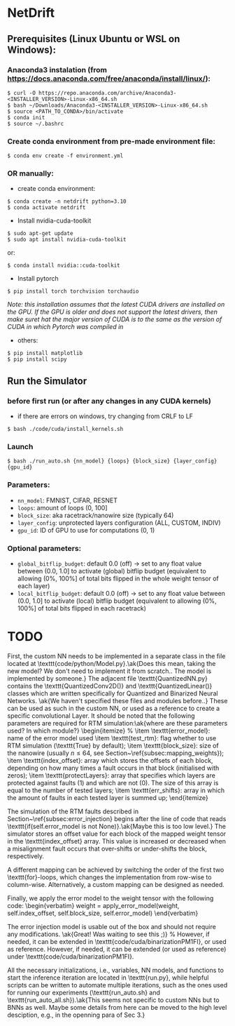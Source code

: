 # NetDrift

## Prerequisites (Linux Ubuntu or WSL on Windows):

### Anaconda3 instalation (from https://docs.anaconda.com/free/anaconda/install/linux/):

```
$ curl -O https://repo.anaconda.com/archive/Anaconda3-<INSTALLER_VERSION>-Linux-x86_64.sh
$ bash ~/Downloads/Anaconda3-<INSTALLER_VERSION>-Linux-x86_64.sh
$ source <PATH_TO_CONDA>/bin/activate
$ conda init
$ source ~/.bashrc
```

### Create conda environment from pre-made environment file:
```
$ conda env create -f environment.yml
```

### OR manually:
- create conda environment:
```
$ conda create -n netdrift python=3.10
$ conda activate netdrift
```

- Install nvidia-cuda-toolkit 
```
$ sudo apt-get update 
$ sudo apt install nvidia-cuda-toolkit
```
or:
```
$ conda install nvidia::cuda-toolkit
```

- Install pytorch
```
$ pip install torch torchvision torchaudio
```

*Note: this installation assumes that the latest CUDA drivers are installed on the GPU.
If the GPU is older and does not support the latest drivers, then make suret hat the major version of CUDA is to the same as the version of CUDA in which Pytorch was compiled in*

- others:
```
$ pip install matplotlib
$ pip install scipy
```

## Run the Simulator

### before first run (or after any changes in any CUDA kernels)
- if there are errors on windows, try changing from CRLF to LF
```
$ bash ./code/cuda/install_kernels.sh
```

### Launch
```
$ bash ./run_auto.sh {nn_model} {loops} {block_size} {layer_config} {gpu_id}
```

### Parameters:
- `nn_model`: FMNIST, CIFAR, RESNET
- `loops`: amount of loops (0, 100]
- `block_size`: aka racetrack/nanowire size (typically 64)
- `layer_config`: unprotected layers configuration (ALL, CUSTOM, INDIV)
- `gpu_id`: ID of GPU to use for computations (0, 1) 

### Optional parameters:
- `global_bitflip_budget`: default 0.0 (off) -> set to any float value between (0.0, 1.0] to activate (global) bitflip budget (equivalent to allowing (0%, 100%] of total bits flipped in the whole weight tensor of each layer)
- `local_bitflip_budget`: default 0.0 (off) -> set to any float value between (0.0, 1.0] to activate (local) bitflip budget (equivalent to allowing (0%, 100%] of total bits flipped in each racetrack)

# TODO
First, the custom NN needs to be implemented in a separate class in the file located at \texttt{code/python/Model.py}.\ak{Does this mean, taking the new model? We don't need to implement it from scratch.. The model is implemented by someone.}
The adjacent file \texttt{QuantizedNN.py} contains the \texttt{QuantizedConv2D()} and \texttt{QuantizedLinear()} classes which are written specifically for Quantized and Binarized Neural Networks. \ak{We haven't specified these files and modules before..}
These can be used as such in the custom NN, or used as a reference to create a specific convolutional Layer.
It should be noted that the following parameters are required for RTM simulation:\ak{where are these parameters used? In which module?}
\begin{itemize}
    % \item \texttt{error_model}: name of the error model used
    \item \texttt{test\_rtm}: flag whether to use RTM simulation (\texttt{True} by default);
    \item \texttt{block\_size}: size of the nanowire (usually $n\le64$, see Section~\ref{subsec:mapping_weights});
    \item \texttt{index\_offset}: array which stores the offsets of each block, depending on how many times a fault occurs in that block (initialised with zeros);
    \item \texttt{protectLayers}: array that specifies which layers are protected against faults (1) and which are not (0). The size of this array is equal to the number of tested layers;
    \item \texttt{err\_shifts}: array in which the amount of faults in each tested layer is summed up;
\end{itemize}

The simulation of the RTM faults described in Section~\ref{subsec:error_injection} begins after the line of code that reads \texttt{if(self.error\_model is not None)}.\ak{Maybe this is too low level.}
The simulator stores an offset value for each block of the mapped weight tensor in the \texttt{index\_offset} array. 
This value is increased or decreased when a misalignment fault occurs that over-shifts or under-shifts the block, respectively.

A different mapping can be achieved by switching the order of the first two \texttt{for}-loops, which changes the implementation from row-wise to column-wise.
Alternatively, a custom mapping can be designed as needed.

Finally, we apply the error model to the weight tensor with the following code:
\begin{verbatim}
weight = apply_error_model(weight, self.index_offset,
                           self.block_size, self.error_model)
\end{verbatim}

The error injection model is usable out of the box and should not require any modifications. \ak{Great! Was waiting to see this ;)}
% However, if needed, it can be extended in \texttt{code/cuda/binarizationPM1FI}, or used as reference.
However, if needed, it can be extended (or used as reference) under \texttt{code/cuda/binarizationPM1FI}.

All the necessary initializations, i.e., variables, NN models, and functions to start the inference iteration are located in \texttt{run.py}, while helpful scripts can be written to automate multiple iterations, such as the ones used for running our experiments (\texttt{run\_auto.sh} and \texttt{run\_auto\_all.sh}).\ak{This seems not specific to custom NNs but to BNNs as well. Maybe some details from here can be moved to the high level desciption, e.g., in the openning para of Sec 3.}
